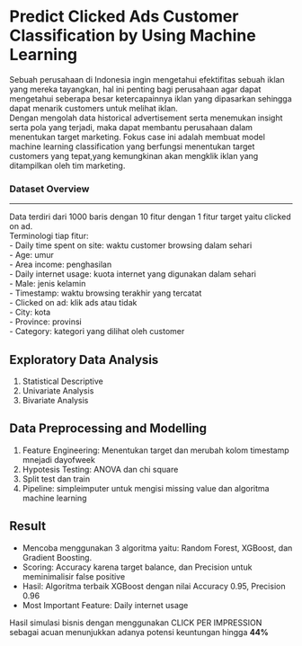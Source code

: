 # Predict Clicked Ads Customer Classification by Using Machine Learning
Sebuah perusahaan di Indonesia ingin mengetahui efektifitas sebuah iklan yang mereka tayangkan, hal ini penting bagi perusahaan agar dapat mengetahui seberapa besar ketercapainnya iklan yang dipasarkan sehingga dapat menarik customers untuk melihat iklan. <br/>
Dengan mengolah data historical advertisement serta menemukan insight serta pola yang terjadi, maka dapat membantu perusahaan dalam menentukan target marketing. Fokus case ini adalah membuat model machine learning classification yang berfungsi menentukan target customers yang tepat,yang kemungkinan akan mengklik iklan yang ditampilkan oleh tim marketing.  

### Dataset Overview
<hr>
Data terdiri dari 1000 baris dengan 10 fitur dengan 1 fitur target yaitu clicked on ad. <br/> 
Terminologi tiap fitur: <br/>  
- Daily time spent on site: waktu customer browsing dalam sehari <br/>
- Age: umur  <br/>
- Area income: penghasilan  <br/>
- Daily internet usage: kuota internet yang digunakan dalam sehari  <br/>
- Male: jenis kelamin  <br/>
- Timestamp: waktu browsing terakhir yang tercatat  <br/>
- Clicked on ad: klik ads atau tidak <br/>  
- City: kota  <br/>
- Province: provinsi  <br/>
- Category: kategori yang dilihat oleh customer  <br/>

## Exploratory Data Analysis<br/>
1. Statistical Descriptive <br/>
2. Univariate Analysis <br/>
3. Bivariate Analysis <br/>

## Data Preprocessing and Modelling</br>
1. Feature Engineering: Menentukan target dan merubah kolom timestamp mnejadi dayofweek
2. Hypotesis Testing: ANOVA dan chi square
3. Split test dan train
4. Pipeline: simpleimputer untuk mengisi missing value dan algoritma machine learning

## Result
- Mencoba menggunakan 3 algoritma yaitu: Random Forest, XGBoost, dan Gradient Boosting.
- Scoring: Accuracy karena target balance, dan Precision untuk meminimalisir false positive
- Hasil: Algoritma terbaik XGBoost dengan nilai Accuracy 0.95, Precision 0.96
- Most Important Feature: Daily internet usage

Hasil simulasi bisnis dengan menggunakan CLICK PER IMPRESSION sebagai acuan menunjukkan adanya potensi keuntungan hingga **44%**
